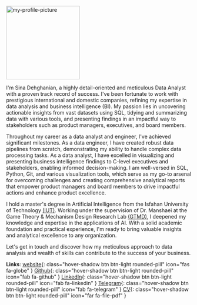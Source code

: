 <p><img alt="my-profile-picture" class="rounded-circle d-block ms-sm-0 me-sm-4 mb-4 mb-sm-0 d-sm-inline mx-auto float-sm-start" height="200em" src="	https://github.com/DehghanianSina.png
" width="200em"/>

I'm Sina Dehghanian, a highly detail-oriented and meticulous Data Analyst with a proven track record of success. I've been fortunate to work with prestigious international and domestic companies, refining my expertise in data analysis and business intelligence (BI). My passion lies in uncovering actionable insights from vast datasets using SQL, tidying and summarizing data with various tools, and presenting findings in an impactful way to stakeholders such as product managers, executives, and board members.</p>


Throughout my career as a data analyst and engineer, I've achieved significant milestones. As a data engineer, I have created robust data pipelines from scratch, demonstrating my ability to handle complex data processing tasks. As a data analyst, I have excelled in visualizing and presenting business intelligence findings to C-level executives and stakeholders, enabling informed decision-making. I am well-versed in SQL, Python, Git, and various visualization tools, which serve as my go-to arsenal for overcoming challenges and creating comprehensive analytical reports that empower product managers and board members to drive impactful actions and enhance product excellence.


<p>I hold a master's degree in Artificial Intelligence from the Isfahan University of Technology&nbsp;<a href="https://www.markdownguide.org" target="_blank">(IUT)</a>. Working under the supervision of Dr.&nbsp;Manshaei at the Game Theory & Mechanism Design Research Lab&nbsp;<a href="https://gtmd.iut.ac.ir/en/alumni-0" target="_blank">(GTMD)</a>, I deepened my knowledge and expertise in the applications of AI. With a solid academic foundation and practical experience, I'm ready to bring valuable insights and analytical excellence to any organization.</p>


Let's get in touch and discover how my meticulous approach to data analysis and wealth of skills can contribute to the success of your business.


**Links**: [website](https://dehghanian.ece.iut.ac.ir/){: class="hover-shadow btn btn-light rounded-pill" icon="fas fa-globe" }  [Github](https://github.com/DehghanianSina){: class="hover-shadow btn btn-light rounded-pill" icon="fab fa-github" }  [LinkedIn](https://linkedin.com/in/SinaDehghanian){: class="hover-shadow btn btn-light rounded-pill" icon="fab fa-linkedin" }  [Telegram](https://t.me/Dehghanian_Sina){: class="hover-shadow btn btn-light rounded-pill" icon="fab fa-telegram" }  [CV](https://drive.google.com/){: class="hover-shadow btn btn-light rounded-pill" icon="far fa-file-pdf" }